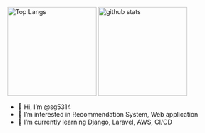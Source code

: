 <p align="left"> 
  <img alt="Top Langs" height="200px" src="https://github-readme-stats.vercel.app/api/top-langs/?username=sg5314&layout=compact&show_icons=true&theme=highcontrast" />
  <img alt="github stats" height="200px" src="https://github-readme-stats.vercel.app/api?username=sg5314&theme=highcontrast&show_icons=ture" />
</p>

- 👋 Hi, I’m @sg5314
- 👀 I’m interested in Recommendation System, Web application
- 🌱 I’m currently learning Django, Laravel, AWS, CI/CD
